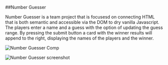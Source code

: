 ##Number Guesser

Number Guesser is a team project that is focusesd on connecting HTML that is both semantic and accessible via the  DOM to 
dry vanilla Javascript. The players enter a name and a guess with the option of updating the guess range. By pressing the submit
button a card with the winner results will append to the right, displaying the names of the players and the winner.


![Number Guesser Comp]()


![Number Guesser screenshot]()
